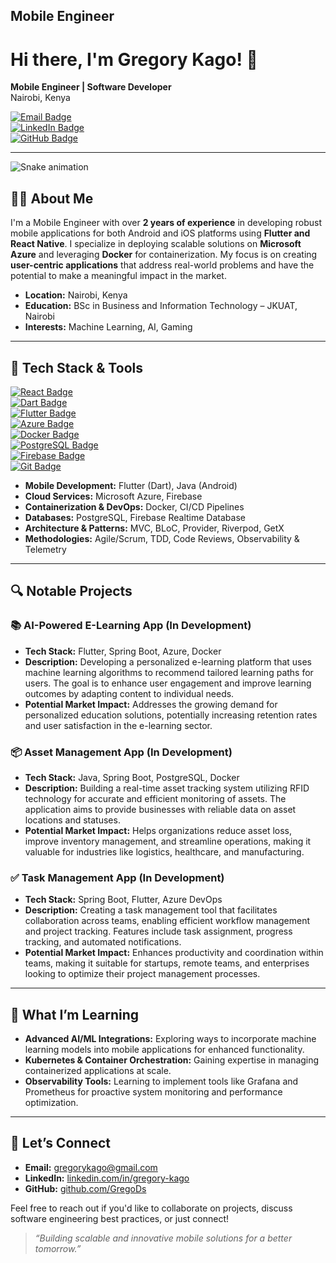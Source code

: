 ## Mobile Engineer

# Hi there, I'm Gregory Kago! 👋

**Mobile Engineer | Software Developer**  
Nairobi, Kenya  

[![Email Badge](https://img.shields.io/badge/Email-D14836?style=flat-square&logo=gmail&logoColor=white)](mailto:gregorykago@gmail.com)  
[![LinkedIn Badge](https://img.shields.io/badge/LinkedIn-0077B5?style=flat-square&logo=linkedin&logoColor=white)](https://www.linkedin.com/in/gregory-kago-4ba014249/)  
[![GitHub Badge](https://img.shields.io/badge/GitHub-181717?style=flat-square&logo=github&logoColor=white)](https://github.com/GregoDs)  

---
![Snake animation](https://github.com/GregoDs/snk/blob/output/dist/snake.svg)

## 👨‍💻 About Me

I'm a Mobile Engineer with over **2 years of experience** in developing robust mobile applications for both Android and iOS platforms using **Flutter and React Native**. I specialize in deploying scalable solutions on **Microsoft Azure** and leveraging **Docker** for containerization. My focus is on creating **user-centric applications** that address real-world problems and have the potential to make a meaningful impact in the market.

- **Location:** Nairobi, Kenya  
- **Education:** BSc in Business and Information Technology  – JKUAT, Nairobi  
- **Interests:** Machine Learning, AI, Gaming  

---

## 🔧 Tech Stack & Tools

[![React Badge](https://img.shields.io/badge/Java-ED8B00?style=flat-square&logo=java&logoColor=white)](https://www.java.com/)   
[![Dart Badge](https://img.shields.io/badge/Dart-0175C2?style=flat-square&logo=dart&logoColor=white)](https://dart.dev/)  
[![Flutter Badge](https://img.shields.io/badge/Flutter-02569B?style=flat-square&logo=flutter&logoColor=white)](https://flutter.dev/)  
[![Azure Badge](https://img.shields.io/badge/Azure-0089D6?style=flat-square&logo=microsoft-azure&logoColor=white)](https://azure.microsoft.com/)  
[![Docker Badge](https://img.shields.io/badge/Docker-2496ED?style=flat-square&logo=docker&logoColor=white)](https://www.docker.com/)  
[![PostgreSQL Badge](https://img.shields.io/badge/PostgreSQL-336791?style=flat-square&logo=postgresql&logoColor=white)](https://www.postgresql.org/)  
[![Firebase Badge](https://img.shields.io/badge/Firebase-FFCA28?style=flat-square&logo=firebase&logoColor=white)](https://firebase.google.com/)  
[![Git Badge](https://img.shields.io/badge/Git-F05032?style=flat-square&logo=git&logoColor=white)](https://git-scm.com/)  

- **Mobile Development:** Flutter (Dart), Java (Android)  
- **Cloud Services:** Microsoft Azure, Firebase  
- **Containerization & DevOps:** Docker, CI/CD Pipelines  
- **Databases:** PostgreSQL, Firebase Realtime Database  
- **Architecture & Patterns:** MVC, BLoC, Provider, Riverpod, GetX  
- **Methodologies:** Agile/Scrum, TDD, Code Reviews, Observability & Telemetry  

---

## 🔍 Notable Projects

### 📚 AI-Powered E-Learning App (In Development)
- **Tech Stack:** Flutter, Spring Boot, Azure, Docker  
- **Description:** Developing a personalized e-learning platform that uses machine learning algorithms to recommend tailored learning paths for users. The goal is to enhance user engagement and improve learning outcomes by adapting content to individual needs.  
- **Potential Market Impact:** Addresses the growing demand for personalized education solutions, potentially increasing retention rates and user satisfaction in the e-learning sector.  

### 📦 Asset Management App (In Development)
- **Tech Stack:** Java, Spring Boot, PostgreSQL, Docker  
- **Description:** Building a real-time asset tracking system utilizing RFID technology for accurate and efficient monitoring of assets. The application aims to provide businesses with reliable data on asset locations and statuses.  
- **Potential Market Impact:** Helps organizations reduce asset loss, improve inventory management, and streamline operations, making it valuable for industries like logistics, healthcare, and manufacturing.  

### ✅ Task Management App (In Development)
- **Tech Stack:** Spring Boot, Flutter, Azure DevOps  
- **Description:** Creating a task management tool that facilitates collaboration across teams, enabling efficient workflow management and project tracking. Features include task assignment, progress tracking, and automated notifications.  
- **Potential Market Impact:** Enhances productivity and coordination within teams, making it suitable for startups, remote teams, and enterprises looking to optimize their project management processes.  

---

## 🌱 What I’m Learning

- **Advanced AI/ML Integrations:** Exploring ways to incorporate machine learning models into mobile applications for enhanced functionality.  
- **Kubernetes & Container Orchestration:** Gaining expertise in managing containerized applications at scale.  
- **Observability Tools:** Learning to implement tools like Grafana and Prometheus for proactive system monitoring and performance optimization.  

---

## 🤝 Let’s Connect

- **Email:** [gregorykago@gmail.com](mailto:gregorykago@gmail.com)  
- **LinkedIn:** [linkedin.com/in/gregory-kago](https://www.linkedin.com/in/gregory-kago-4ba014249/)  
- **GitHub:** [github.com/GregoDs](https://github.com/GregoDs)  

Feel free to reach out if you'd like to collaborate on projects, discuss software engineering best practices, or just connect!  

> *“Building scalable and innovative mobile solutions for a better tomorrow.”*


